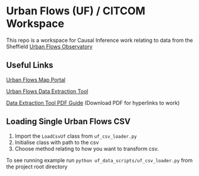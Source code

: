 # Urban Flows (UF) / CITCOM Workspace

This repo is a workspace for Causal Inference work relating to data from the Sheffield [Urban Flows Observatory](https://urbanflows.ac.uk/)

## Useful Links

[Urban Flows Map Portal](https://sheffield-portal.urbanflows.ac.uk/uflobin/sufoPortal)

[Urban Flows Data Extraction Tool](https://sheffield-portal.urbanflows.ac.uk/uflobin/sufoDXT)

[Data Extraction Tool PDF Guide](https://github.com/CITCOM-project/UrbanFlows/blob/main/ufDXT_Guide.pdf) (Download PDF for hyperlinks to work)

## Loading Single Urban Flows CSV

1. Import the `LoadCsvUf` class from `uf_csv_loader.py`
2. Initialise class with path to the csv
3. Choose method relating to how you want to transform csv.

To see running example run
`python uf_data_scripts/uf_csv_loader.py` from the project root directory
